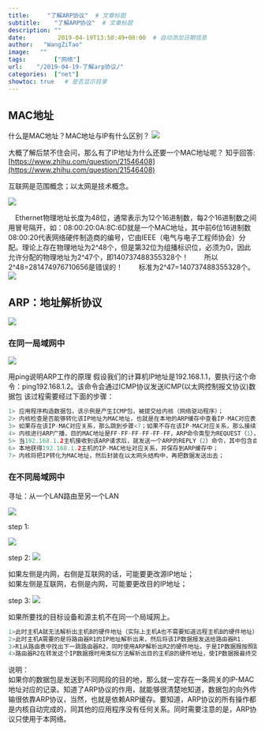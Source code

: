 ```yaml
---
title:     "了解ARP协议"  # 文章标题
subtitle:    "了解ARP协议"  # 文章标题
description: ""
date:         2019-04-19T13:50:49+08:00  # 自动添加日期信息
author:   "WangZiTao"
image:   ""
tags:        ["网络"]
url:    "/2019-04-19-了解arp协议/"
categories:  ["net"]
showtoc: true   # 是否显示目录
---
```


## MAC地址

什么是MAC地址？MAC地址与IP有什么区别？
![](https://wangzitao-blog.oss-cn-hangzhou.aliyuncs.com/19/09/19/6.png)

大概了解后禁不住会问，那么有了IP地址为什么还要一个MAC地址呢？
知乎回答:[https://www.zhihu.com/question/21546408](https://www.zhihu.com/question/21546408)

互联网是范围概念；以太网是技术概念。

![](https://wangzitao-blog.oss-cn-hangzhou.aliyuncs.com/19/09/19/7.png)

　Ethernet物理地址长度为48位，通常表示为12个16进制数，每2个16进制数之间用冒号隔开，如：08:00:20:0A:8C:6D就是一个MAC地址，其中前6位16进制数08:00:20代表网络硬件制造商的编号，它由IEEE（电气与电子工程师协会）分配。理论上存在物理地址为2^48个，但是第32位为组播标识位，必须为0，因此允许分配的物理地址为2^47个，即140737488355328个！
　　所以2^48=281474976710656是错误的！
　　标准为2^47=140737488355328个。
![](https://wangzitao-blog.oss-cn-hangzhou.aliyuncs.com/19/09/19/8.png)

## ARP：地址解析协议

![](https://wangzitao-blog.oss-cn-hangzhou.aliyuncs.com/19/09/19/9.png)

### 在同一局域网中

![](https://wangzitao-blog.oss-cn-hangzhou.aliyuncs.com/19/09/19/10.png)

用ping说明ARP工作的原理
假设我们的计算机IP地址是192.168.1.1，要执行这个命令：ping192.168.1.2。该命令会通过ICMP协议发送ICMP(以太网控制报文协议)数据包
该过程需要经过下面的步骤：

```java　　
1> 应用程序构造数据包，该示例是产生ICMP包，被提交给内核（网络驱动程序）； 　　
2> 内核检查是否能够转化该IP地址为MAC地址，也就是在本地的ARP缓存中查看IP-MAC对应表;
3> 如果存在该IP-MAC对应关系，那么跳到步骤<7；如果不存在该IP-MAC对应关系，那么接续下面的步骤;
4> 内核进行ARP广播，目的MAC地址是FF-FF-FF-FF-FF-FF，ARP命令类型为REQUEST（1），其中包含有自己的MAC地址； 　　
5> 当192.168.1.2主机接收到该ARP请求后，就发送一个ARP的REPLY（2）命令，其中包含自己的MAC地址； 　　
6> 本地获得192.168.1.2主机的IP-MAC地址对应关系，并保存到ARP缓存中； 　　
7> 内核将把IP转化为MAC地址，然后封装在以太网头结构中，再把数据发送出去；
```

### 在不同局域网中

寻址：从一个LAN路由至另一个LAN

![](https://wangzitao-blog.oss-cn-hangzhou.aliyuncs.com/19/09/19/11.png)

step 1:

![](https://wangzitao-blog.oss-cn-hangzhou.aliyuncs.com/19/09/19/12.png)

step 2:
![](https://wangzitao-blog.oss-cn-hangzhou.aliyuncs.com/19/09/19/13.png)

如果左侧是内网，右侧是互联网的话，可能要更改源IP地址；</br>
如果左侧是互联网，右侧是内网，可能要更改目的IP地址；

step 3:
![](https://wangzitao-blog.oss-cn-hangzhou.aliyuncs.com/19/09/19/14.png)

如果所要找的目标设备和源主机不在同一个局域网上。

```java
1>此时主机A就无法解析出主机B的硬件地址（实际上主机A也不需要知道远程主机B的硬件地址）;
2>此时主机A需要的是将路由器R1的IP地址解析出来，然后将该IP数据报发送给路由器R1.
3>R1从路由表中找出下一跳路由器R2，同时使用ARP解析出R2的硬件地址。于是IP数据报按照路由器R2的硬件地址转发到路由器R2。
4>路由器R2在转发这个IP数据报时用类似方法解析出目的主机B的硬件地址，使IP数据报最终交付给主机B.
```

说明：</br>
如果你的数据包是发送到不同网段的目的地，那么就一定存在一条网关的IP-MAC地址对应的记录。知道了ARP协议的作用，就能够很清楚地知道，数据包的向外传输很依靠ARP协议，当然，也就是依赖ARP缓存。要知道，ARP协议的所有操作都是内核自动完成的，同其他的应用程序没有任何关系。同时需要注意的是，ARP协议只使用于本网络。

